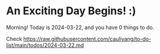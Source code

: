 # An Exciting Day Begins! :)

Morning! Today is 2024-03-22, and you have 0 things to do.

Check https://raw.githubusercontent.com/cauliyang/to-do-list/main/todos/2024-03-22.md